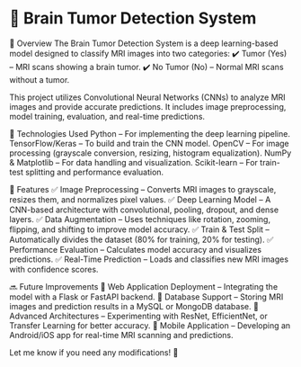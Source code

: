 # 🧠 Brain Tumor Detection System
📌 Overview
The Brain Tumor Detection System is a deep learning-based model designed to classify MRI images into two categories:
✔️ Tumor (Yes) – MRI scans showing a brain tumor.
✔️ No Tumor (No) – Normal MRI scans without a tumor.

This project utilizes Convolutional Neural Networks (CNNs) to analyze MRI images and provide accurate predictions. It includes image preprocessing, model training, evaluation, and real-time predictions.

🔧 Technologies Used
Python – For implementing the deep learning pipeline.
TensorFlow/Keras – To build and train the CNN model.
OpenCV – For image processing (grayscale conversion, resizing, histogram equalization).
NumPy & Matplotlib – For data handling and visualization.
Scikit-learn – For train-test splitting and performance evaluation.

🚀 Features
✅ Image Preprocessing – Converts MRI images to grayscale, resizes them, and normalizes pixel values.
✅ Deep Learning Model – A CNN-based architecture with convolutional, pooling, dropout, and dense layers.
✅ Data Augmentation – Uses techniques like rotation, zooming, flipping, and shifting to improve model accuracy.
✅ Train & Test Split – Automatically divides the dataset (80% for training, 20% for testing).
✅ Performance Evaluation – Calculates model accuracy and visualizes predictions.
✅ Real-Time Prediction – Loads and classifies new MRI images with confidence scores.

🔜 Future Improvements
🔹 Web Application Deployment – Integrating the model with a Flask or FastAPI backend.
🔹 Database Support – Storing MRI images and prediction results in a MySQL or MongoDB database.
🔹 Advanced Architectures – Experimenting with ResNet, EfficientNet, or Transfer Learning for better accuracy.
🔹 Mobile Application – Developing an Android/iOS app for real-time MRI scanning and predictions.

Let me know if you need any modifications! 🚀
